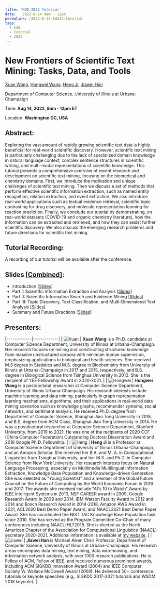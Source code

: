 ```yaml
---
title: 'KDD 2022 Tutorial'
date:   2022-8-14 9am - 12pm
permalink: /2022-8-14-kdd22-tutorial
tags:
  - kdd
  - tutorial
  - 2022
---
```


# New Frontiers of Scientific Text Mining: Tasks, Data, and Tools

[Xuan Wang](https://xuanwang91.github.io/), [Hongwei Wang](https://hongweiw.net/), [Heng Ji](http://blender.cs.illinois.edu/hengji.html), [Jiawei Han](http://hanj.cs.illinois.edu/)

Department of Computer Science, University of Illinois at Urbana-Champaign

Time: **Aug 14, 2022, 9am - 12pm ET**

Location: **Washington DC, USA**


## Abstract:
Exploring the vast amount of rapidly growing scientific text data is highly beneficial for real-world scientific discovery. However, scientific text mining is particularly challenging due to the lack of specialized domain knowledge in natural language context, complex sentence structures in scientific writing, and multi-modal representations of scientific knowledge. This tutorial presents a comprehensive overview of recent research and development on scientific text mining, focusing on the biomedical and chemistry domains. First, we introduce the motivation and unique challenges of scientific text mining. Then we discuss a set of methods that perform effective scientific information extraction, such as named entity recognition, relation extraction, and event extraction. We also introduce real-world applications such as textual evidence retrieval, scientific topic contrasting for drug discovery, and molecule representation learning for reaction prediction. Finally, we conclude our tutorial by demonstrating, on real-world datasets (COVID-19 and organic chemistry literature), how the information can be extracted and retrieved, and how they can assist further scientific discovery. We also discuss the emerging research problems and future directions for scientific text mining.

## Tutorial Recording:
A recording of our tutorial will be available after the conference.


## Slides \[[Combined](https://drive.google.com/file/d/181SAySWykCeAmKH2eWa9ClFmxtXmiEE6/view?usp=sharing)]:
- Introduction \[[Slides](https://drive.google.com/file/d/18SJaPHQaHol5UwS5ITnuqIuzmS1pgrVW/view?usp=sharing)]
- Part I: Scientific Information Extraction and Analysis \[[Slides](https://drive.google.com/file/d/1MV8nQPTd-8IjJQFao1Pihd4tf91PrEIV/view?usp=sharing)]
- Part II: Scientific Information Search and Evidence Mining \[[Slides](https://drive.google.com/file/d/1_Y1JNSZcmEP9wHxw7BbMyGpjkXs5U5VP/view?usp=sharing)]
- Part III: Topic Discovery, Text Classification, and Multi-Dimensional Text Analysis \[[Slides](https://drive.google.com/file/d/1zAPJqt7EZAsEIwSECz4J6oQFpy4pfdGw/view?usp=sharing)]
- Summary and Future Directions \[[Slides](https://drive.google.com/file/d/1O_h27453Qw3nb_Ah8Fn2ybUUVvXDqsz-/view?usp=sharing)]


## Presenters: 

|-------------|-------------|
| ![Xuan](https://github.com/xuanwang91/xuanwang91.github.io/blob/master/images/img/Xuan2016.jpg?raw=True) | **Xuan Wang** is a Ph.D. candidate at Computer Science Department, University of Illinois at Urbana-Champaign. Her research focuses on mining and constructing structured knowledge from massive unstructured corpora with minimum human supervision, emphasizing applications to biological and health sciences. She received M.S degree in Statistics and M.S. degree in Biochemistry from University of Illinois at Urbana-Champaign in 2017 and 2015, respectively, and B.S. degree in Biological Science from Tsinghua University in 2013. She is the recipient of YEE Fellowship Award in 2020-2021.  |
| ![Hongwei](https://github.com/xuanwang91/xuanwang91.github.io/blob/master/images/img/Hongwei_Wang.jpeg?raw=True) | **Hongwei Wang** is a postdoctoral researcher at Computer Science Department, University of Illinois Urbana-Champaign. His research interests include machine learning and data mining, particularly in graph representation learning mechanisms, algorithms, and their applications in real-world data mining scenarios such as knowledge graphs, recommender systems, social networks, and sentiment analysis. He received Ph.D. degree from Department of Computer Science, Shanghai Jiao Tong University in 2018, and B.E. degree from ACM Class, Shanghai Jiao Tong University in 2014. He was a postdoctoral researcher at Computer Science Department, Stanford University, from 2019 to 2021. He was one of the recipients of 2020 CCF (China Computer Federation) Outstanding Doctoral Dissertation Award and 2018 Google Ph.D. Fellowship.  |
| ![Heng](https://github.com/xuanwang91/xuanwang91.github.io/blob/master/images/img/Heng_Ji.png?raw=True) | **Heng Ji** is a Professor at Computer Science Department of University of Illinois Urbana-Champaign, and an Amazon Scholar. She received her B.A. and M. A. in Computational Linguistics from Tsinghua University, and her M.S. and Ph.D. in Computer Science from New York University. Her research interests focus on Natural Language Processing, especially on Multimedia Multilingual Information Extraction, Knowledge Base Population and Knowledge-driven Generation. She was selected as "Young Scientist" and a member of the Global Future Council on the Future of Computing by the World Economic Forum in 2016 and 2017. The awards she received include "AI's 10 to Watch" Award by IEEE Intelligent Systems in 2013, NSF CAREER award in 2009, Google Research Award in 2009 and 2014, IBM Watson Faculty Award in 2012 and 2014 and Bosch Research Award in 2014-2018, Amazon AWS Award in 2021, ACL2020 Best Demo Paper Award, and NAACL2021 Best Demo Paper Award. She has coordinated the NIST TAC Knowledge Base Population task since 2010. She has served as the Program Committee Co-Chair of many conferences including NAACL-HLT2018. She is elected as the North American Chapter of the Association for Computational Linguistics (NAACL) secretary 2020-2021. Additional information is available at [my website](\url{https://blender.cs.illinois.edu/hengji.html).  |
| ![Jiawei](https://github.com/xuanwang91/xuanwang91.github.io/blob/master/images/img/Jiawei_Han.jpeg?raw=True) | **Jiawei Han** is Michael Aiken Chair Professor, Department of Computer Science, University of Illinois at Urbana-Champaign. His research areas encompass data mining, text mining, data warehousing, and information network analysis, with over 1000 research publications. He is Fellow of ACM, Fellow of IEEE, and received numerous prominent awards, including ACM SIGKDD Innovation Award (2004) and IEEE Computer Society W. Wallace McDowell Award (2009). He delivered 50+ conference tutorials or keynote speeches (e.g., SIGKDD 2017-2021 tutorials and WSDM 2018 keynote).  |
